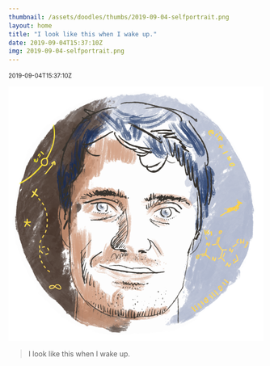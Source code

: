 ```yaml
---
thumbnail: /assets/doodles/thumbs/2019-09-04-selfportrait.png
layout: home
title: "I look like this when I wake up."
date: 2019-09-04T15:37:10Z
img: 2019-09-04-selfportrait.png
---
```


<small>2019-09-04T15:37:10Z</small>

![I look like this when I wake up.](/assets/doodles/original/2019-09-04-selfportrait.png)

> I look like this when I wake up.